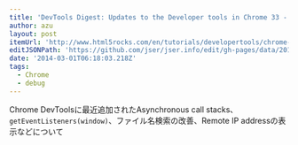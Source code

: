 ```yaml
---
title: 'DevTools Digest: Updates to the Developer tools in Chrome 33 - HTML5 Rocks'
author: azu
layout: post
itemUrl: 'http://www.html5rocks.com/en/tutorials/developertools/chrome-33/'
editJSONPath: 'https://github.com/jser/jser.info/edit/gh-pages/data/2014/03/index.json'
date: '2014-03-01T06:18:03.218Z'
tags:
  - Chrome
  - debug
---
```

Chrome DevToolsに最近追加されたAsynchronous call stacks、`getEventListeners(window)`、ファイル名検索の改善、Remote IP addressの表示などについて

